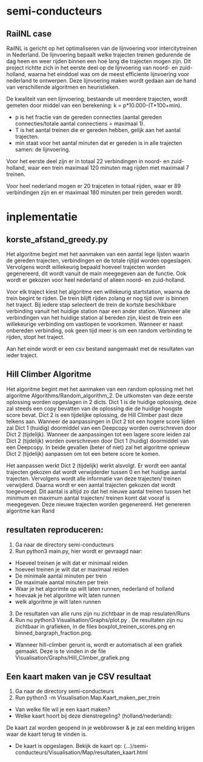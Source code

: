 # semi-conducteurs
## RailNL case
RailNL is gericht op het optimaliseren van de lijnvoering voor intercitytreinen in Nederland. De lijnvoering bepaalt welke trajecten treinen gedurende de dag heen en weer rijden binnen een hoe lang die trajecten mogen zijn. Dit project richtte zich in het eerste deel op de lijnvoering van noord- en zuid-holland, waarna het einddoel was om de meest efficiente lijnvoering voor nederland te ontwerpen.
Deze lijnvoering maken wordt gedaan aan de hand van verschillende algoritmen en heuristieken. 

De kwaliteit van een lijnvoering, bestaande uit meerdere trajecten, wordt gemeten door middel van een berekening: k = p\*10.000-(T\*100+min). 
* p is het fractie van de gereden connecties (aantal gereden connecties/totale aantal connectiens = maximaal 1).
* T is het aantal treinen die er gereden hebben, gelijk aan het aantal trajecten.
* min staat voor het aantal minuten dat er gereden is in alle trajecten samen: de lijnvoering. 

Voor het eerste deel zijn er in totaal 22 verbindingen in noord- en zuid-holland, waar een trein maximaal 120 minuten mag rijden met maximaal 7 treinen.

Voor heel nederland mogen er 20 trajceten in totaal rijden, waar er 89 verbindingen zijn en er maximaal 180 minuten per trein gereden wordt. 

# inplementatie
## korste_afstand_greedy.py
Het algoritme begint met het aanmaken van een aantal lege lijsten waarin de gereden trajecten, verbindingen en de totale rijtijd worden opgeslagen. Vervolgens wordt willekeurig bepaald hoeveel trajecten worden gegenereerd, dit wordt vanuit de main meegegeven aan de functie. Ook wordt er gekozen voor heel nederland of alleen noord- en zuid-holland.

Voor elk traject kiest het algoritme een willekeurig startstation, waarna de trein begint te rijden. De trein blijft rijden zolang er nog tijd over is binnen het traject. Bij iedere stap selecteert de trein de kortste beschikbare verbinding vanuit het huidige station naar een ander station. Wanneer alle verbindingen van het huidige station al bereden zijn, kiest de trein een willekeurige verbinding om vastlopen te voorkomen. Wanneer er naast onbereden verbinding, ook geen tijd meer is om een random verbinding te rijden, stopt het traject.

Aan het einde wordt er een csv bestand aangemaakt met de resultaten van ieder traject.

## Hill Climber Algoritme
Het algoritme begint met het aanmaken van een random oplossing met het algoritme Algorithms/Random_algorithm_2. De uitkomsten van deze eerste oplossing worden opgeslagen in 2 dicts. Dict 1 is de huidige oplossing, deze zal steeds een copy bevatten van de oplossing die de huidige hoogste score bevat. Dict 2 is een tijdelijke oplossing, de Hill Climber past deze telkens aan. Wanneer de aanpassingen in Dict 2 tot een hogere score lijden zal Dict 1 (huidig) doormiddel van een Deepcopy worden overschreven door Dict 2 (tijdelijk). Wanneer de aanpassingen tot een lagere score leiden zal Dict 2 (tijdelijk) worden overschreven door Dict 1 (huidig) doormiddel van een Deepcopy. In beide gevallen (beter of niet) zal het algoritme opnieuw Dict 2 (tijdelijk) aanpassen om tot een betere score te komen. 

Het aanpassen werkt Dict 2 (tijdelijk) werkt alsvolgt. 
Er wordt een aantal trajecten gekozen dat wordt verwijderder tussen 0 en het huidige aantal trajecten. 
Vervolgens wordt alle informatie van deze trajecten/ treinen verwijderd.
Daarna wordt er een aantal trajecten gekozen dat wordt toegevoegd. Dit aantal is altijd zo dat het nieuwe aantal treinen tussen het minimum en maximum aantal trajecten/ treinen komt dat vooraf is meegegeven. 
Deze nieuwe trajecten worden gegenereerd. 
Het genereren algoritme kan Rand

## resultaten reproduceren:
1. Ga naar de directory semi-conducteurs
2. Run python3 main.py, hier wordt er gevraagd naar:
* Hoeveel treinen je wilt dat er minimaal reiden
* hoeveel treinen je wilt dat er maximaal reiden
* De minimale aantal minuten per trein
* De maximale aantal minuten per trein
* Waar je het algorimte op wilt laten runnen, nederland of holland
* hoevaak je het algoritme wilt laten runnen
* welk algoritme je wilt laten runnen

3. De resultaten van alle runs zijn nu zichtbaar in de map resulaten/Runs
4. Run nu python3 Visualisation/Graphs/plot.py . De resultaten zijn nu zichtbaar in grafieken, in de files boxplot_treinen_scores.png en binned_bargraph_fraction.png.
* Wanneer hill-climber gerunt is, wordt er automatisch al een grafiek gemaakt. Deze is te vinden in de file Visualisation/Graphs/Hill_Climber_grafiek.png

## Een kaart maken van je CSV resultaat
1. Ga naar de directory semi-conducteurs
2. Run python3 -m Visualisation.Map.Kaart_maken_per_trein
* Van welke file wil je een kaart maken?
* Welke kaart hoort bij deze dienstregeling? (holland/nederland):

De kaart zal worden geopend in je webbrowser & je zal een melding krijgen waar de kaart terug te vinden is. 
* De kaart is opgeslagen. Bekijk de kaart op: (...)/semi-conducteurs/Visualisation/Map/resultaten_kaart.html